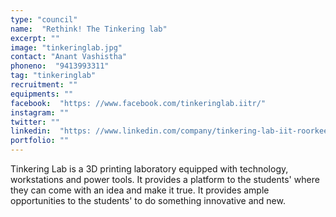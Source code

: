 ```yaml
---
type: "council"
name:  "Rethink! The Tinkering lab"
excerpt: ""
image: "tinkeringlab.jpg"
contact: "Anant Vashistha"
phoneno:  "9413993311"
tag: "tinkeringlab"
recruitment: ""
equipments: ""
facebook:  "https: //www.facebook.com/tinkeringlab.iitr/"
instagram: ""
twitter: ""
linkedin:  "https: //www.linkedin.com/company/tinkering-lab-iit-roorkee/?originalSubdomain=in"
portfolio: ""
---
```


Tinkering Lab is a 3D printing laboratory equipped with technology, workstations and power tools. 
It provides a platform to the students' where they can come with an idea and make it true. 
It provides ample opportunities to the students' to do something innovative and new. 